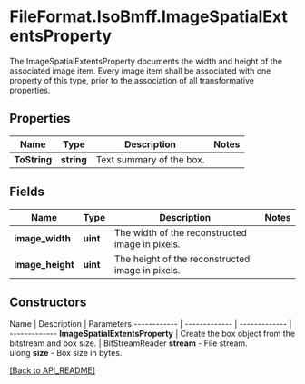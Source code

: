 # FileFormat.IsoBmff.ImageSpatialExtentsProperty

The ImageSpatialExtentsProperty documents the width and height of the associated image item.
Every image item shall be associated with one property of this type, prior to the association of all transformative properties.

## Properties

Name | Type | Description | Notes
------------ | ------------- | ------------- | -------------
**ToString** | **string** | Text summary of the box. | 

## Fields

Name | Type | Description | Notes
------------ | ------------- | ------------- | -------------
**image_width** | **uint** | The width of the reconstructed image in pixels. | 
**image_height** | **uint** | The height of the reconstructed image in pixels. | 

## Constructors

Name | Description | Parameters
------------ | ------------- | ------------- | -------------
**ImageSpatialExtentsProperty** | Create the box object from the bitstream and box size. | BitStreamReader <b>stream</b> - File stream.<br />ulong <b>size</b> - Box size in bytes.

[[Back to API_README]](API_README.md)
